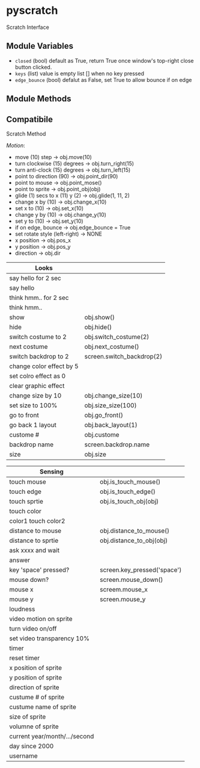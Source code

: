 # pyscratch
Scratch Interface


## Module Variables

- `closed` (bool) default as True, return True once window's top-right close button clicked. 
- `keys` (list) value is empty list [] when no key pressed
- `edge_bounce` (bool) defalut as False, set True to allow bounce if on edge

## Module Methods




## Compatibile

Scratch Method

*Motion*:

- move (10) step    ->  obj.move(10)
- turn clockwise (15) degrees ->  obj.turn_right(15)
- turn anti-clock (15) degrees -> obj.turn_left(15)
- point to direction (90) -> obj.point_dir(90)
- point to mouse  -> obj.point_mose()
- point to sprite -> obj.point_obj(obj)
- glide (1) secs to x (11) y (2)  -> obj.glide(1, 11, 2)
- change x by (10) -> obj.change_x(10)
- set x to (10) -> obj.set_x(10)
- change y by (10) -> obj.change_y(10)
- set y to (10) -> obj.set_y(10)
- if on edge, bounce -> obj.edge_bounce = True
- set rotate style (left-right) -> NONE
- x position -> obj.pos_x
- y position -> obj.pos_y
- direction -> obj.dir

| Looks                 |         |
|-----                  |-----    |
| say hello for 2 sec   |         |
| say hello             |         |
| think hmm.. for 2 sec   |         |
| think hmm..             |         |
| show | obj.show() |
| hide | obj.hide() |
| switch costume to 2 |  obj.switch_costume(2) |
| next costume        | obj.next_costume() |
| switch backdrop to 2 |  screen.switch_backdrop(2) |
| change color effect by 5 | |
| set colro effect as 0 | |
| clear graphic effect | |
| change size by 10 | obj.change_size(10) |
| set size to 100% | obj.size_size(100) | 
| go to front | obj.go_front() |
| go back 1 layout | obj.back_layout(1) |
| custome # | obj.custome | 
| backdrop name | screen.backdrop.name |
| size | obj.size | 

| Sensing                 |         |
|-----                  |-----    |
| touch mouse      | obj.is_touch_mouse()        |
| touch edge      | obj.is_touch_edge()        |
| touch sprtie      | obj.is_touch_obj(obj)        |
| touch color       |       |
| color1 touch color2       |       |
| distance to mouse       | obj.distance_to_mouse()       |
| distance to sprtie       | obj.distance_to_obj(obj)       |
| ask xxxx and wait   | |
| answer    | |
| key 'space' pressed? | screen.key_pressed('space') |
| mouse down? | screen.mouse_down() |
| mouse x | screem.mouse_x |
| mouse y | screen.mouse_y |
| loudness | |
| video motion on sprite | |
| turn video on/off | |
| set video transparency 10% | |
| timer | |
| reset timer | |
| x position of sprite | |
| y position of sprite | |
| direction of sprite | |
| custume # of sprite | |
| custume name of sprite | |
| size of sprite | |
| volumne of sprite | |
| current year/month/.../second |  |
| day since 2000 | |
| username | |





